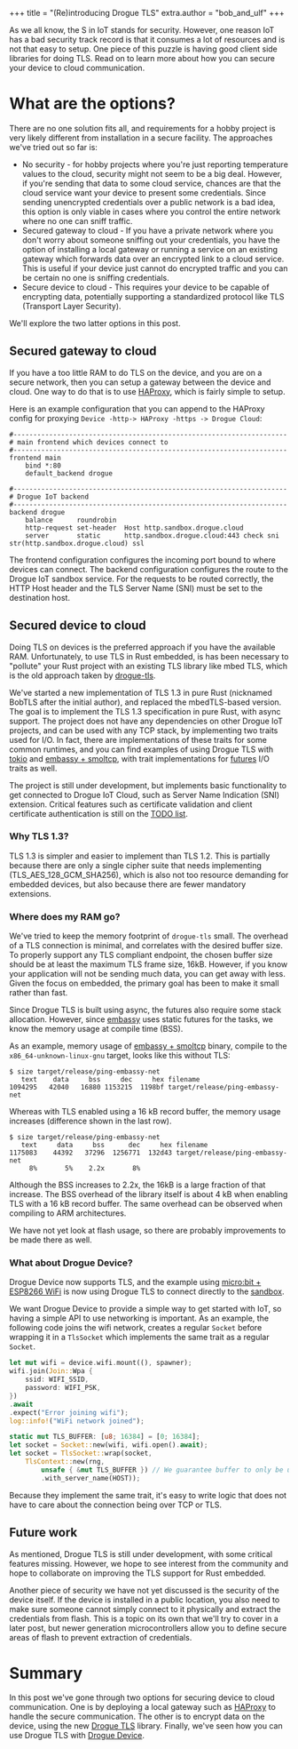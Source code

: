 +++
title = "(Re)introducing Drogue TLS"
extra.author = "bob_and_ulf"
+++

As we all know, the S in IoT stands for security. However, one reason IoT has a bad security track record is that it consumes a lot of resources and is not that easy to setup. One piece of this puzzle is having good client side libraries for doing TLS. Read on to learn more about how you can secure your device to cloud communication.

<!-- more -->

# What are the options?

There are no one solution fits all, and requirements for a hobby project is very likely different from installation in a secure facility. The approaches we've tried out so far is:

* No security - for hobby projects where you're just reporting temperature values to the cloud, security might not seem to be a big deal. However, if you're sending that data to some cloud service, chances are that the cloud service want your device to present some credentials. Since sending unencrypted credentials over a public network is a bad idea, this option is only viable in cases where you control the entire network where no one can sniff traffic. 
* Secured gateway to cloud - If you have a private network where you don't worry about someone sniffing out your credentials, you have the option of installing a local gateway or running a service on an existing gateway which forwards data over an encrypted link to a cloud service. This is useful if your device just cannot do encrypted traffic and you can be certain no one is sniffing credentials.
* Secure device to cloud - This requires your device to be capable of encrypting data, potentially supporting a standardized protocol like TLS (Transport Layer Security).

We'll explore the two latter options in this post.

## Secured gateway to cloud

If you have a too little RAM to do TLS on the device, and you are on a secure network, then you can setup a gateway between the device and cloud. One way to do that is to use [HAProxy](http://www.haproxy.org/), which is fairly simple to setup. 

Here is an example configuration that you can append to the HAProxy config for proxying `Device -http-> HAProxy -https -> Drogue Cloud`:

```
#---------------------------------------------------------------------
# main frontend which devices connect to
#---------------------------------------------------------------------
frontend main
    bind *:80
    default_backend drogue

#---------------------------------------------------------------------
# Drogue IoT backend
#---------------------------------------------------------------------
backend drogue
    balance      roundrobin
    http-request set-header  Host http.sandbox.drogue.cloud
    server       static      http.sandbox.drogue.cloud:443 check sni str(http.sandbox.drogue.cloud) ssl
```

The frontend configuration configures the incoming port bound to where devices can connect. The backend configuration 
configures the route to the Drogue IoT sandbox service. For the requests to be routed correctly, the HTTP Host header and the TLS Server Name (SNI) must be set to the destination host.

## Secured device to cloud

Doing TLS on devices is the preferred approach if you have the available RAM. Unfortunately, to use TLS in Rust embedded, is has been necessary to "pollute" your Rust project with an existing TLS library like mbed TLS, which is the old approach taken by [drogue-tls](https://github.com/drogue-iot/drogue-tls).

We've started a new implementation of TLS 1.3 in pure Rust (nicknamed BobTLS after the initial author), and replaced the mbedTLS-based version. The goal is to implement the TLS 1.3 specification in pure Rust, with async support. The project does not have any dependencies on other Drogue IoT projects, and can be used with any TCP stack, by implementing two traits used for I/O. In fact, there are implementations of these traits for some common runtimes, and you can find examples of using Drogue TLS with [tokio](https://github.com/drogue-iot/drogue-tls/tree/main/examples/tokio) and [embassy + smoltcp](https://github.com/drogue-iot/drogue-tls/tree/main/examples/embassy), with trait implementations for [futures](https://github.com/drogue-iot/drogue-tls/tree/main/src/lib.rs) I/O traits as well.

The project is still under development, but implements basic functionality to get connected to Drogue IoT Cloud, such as Server Name Indication (SNI) extension. Critical features such as certificate validation and client certificate authentication is still on the [TODO list](https://github.com/drogue-iot/drogue-tls/issues). 

### Why TLS 1.3?

TLS 1.3 is simpler and easier to implement than TLS 1.2. This is partially because there are only a single cipher suite that needs implementing (TLS_AES_128_GCM_SHA256), which is also not too resource demanding for embedded devices, but also because there are fewer mandatory extensions.

### Where does my RAM go?

We've tried to keep the memory footprint of `drogue-tls` small. The overhead of a TLS connection is minimal, and correlates with the desired buffer size. To properly support any TLS compliant endpoint, the chosen buffer size should be at least the maximum TLS frame size, 16kB. However, if you know your application will not be sending much data, you can get away with less. Given the focus on embedded, the primary goal has been to make it small rather than fast.

Since Drogue TLS is built using async, the futures also require some stack allocation. However, since [embassy](https://github.com/embassy-rs/embassy) uses static futures for the tasks, we know the memory usage at compile time (BSS).

As an example, memory usage of [embassy + smoltcp](https://github.com/drogue-iot/drogue-tls/tree/main/examples/embassy) binary, compile to the `x86_64-unknown-linux-gnu` target, looks like this without TLS:

```
$ size target/release/ping-embassy-net
   text    data     bss     dec     hex filename
1094295   42040   16880 1153215  1198bf target/release/ping-embassy-net
```

Whereas with TLS enabled using a 16 kB record buffer, the memory usage increases (difference shown in the last row).

```
$ size target/release/ping-embassy-net
   text     data     bss      dec     hex filename
1175083    44392   37296  1256771  132d43 target/release/ping-embassy-net
     8%       5%    2.2x       8%
```

Although the BSS increases to 2.2x, the 16kB is a large fraction of that increase. The BSS overhead of the library itself is about 4 kB when enabling TLS with a 16 kB record buffer. The same overhead can be observed when compiling to ARM architectures.

We have not yet look at flash usage, so there are probably improvements to be made there as well.

### What about Drogue Device?

Drogue Device now supports TLS, and the example using [micro:bit + ESP8266 WiFi](https://github.com/drogue-iot/drogue-device/tree/main/examples/nrf52/microbit-esp8266) is now using Drogue TLS to connect directly to the [sandbox](https://sandbox.drogue.cloud/).

We want Drogue Device to provide a simple way to get started with IoT, so having a simple API to use networking is important. As an example, the following code joins the wifi network, creates a regular `Socket` before wrapping it in a `TlsSocket` which implements the same trait as a regular `Socket`.

```rust
let mut wifi = device.wifi.mount((), spawner);
wifi.join(Join::Wpa {
    ssid: WIFI_SSID,
    password: WIFI_PSK,
})
.await
.expect("Error joining wifi");
log::info!("WiFi network joined");

static mut TLS_BUFFER: [u8; 16384] = [0; 16384];
let socket = Socket::new(wifi, wifi.open().await);
let socket = TlsSocket::wrap(socket,
    TlsContext::new(rng,
        unsafe { &mut TLS_BUFFER }) // We guarantee buffer to only be used by TLS
        .with_server_name(HOST));
```

Because they implement the same trait, it's easy to write logic that does not have to care about the connection being over TCP or TLS.

## Future work

As mentioned, Drogue TLS is still under development, with some critical features missing. However, we hope to see interest from the community and hope to collaborate on improving the TLS support for Rust embedded.

Another piece of security we have not yet discussed is the security of the device itself. If the device is installed in a public location, you also need to make sure someone cannot simply connect to it physically and extract the credentials from flash. This is a topic on its own that we'll try to cover in a later post, but newer generation microcontrollers allow you to define secure areas of flash to prevent extraction of credentials.

# Summary

In this post we've gone through two options for securing device to cloud communication. One is by deploying a local gateway such as [HAProxy](http://www.haproxy.org/) to handle the secure communication. The other is to encrypt data on the device, using the new [Drogue TLS](https://github.com/drogue-iot/drogue-tls) library. Finally, we've seen how you can use Drogue TLS with [Drogue Device](https://github.com/drogue-iot/drogue-device).
